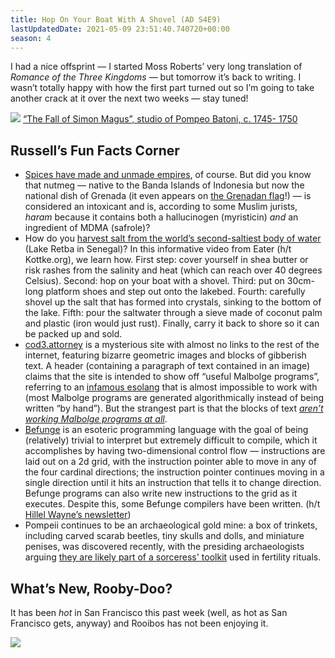 ```yaml
---
title: Hop On Your Boat With A Shovel (AD S4E9)
lastUpdatedDate: 2021-05-09 23:51:40.740720+00:00
season: 4
---
```


I had a nice offsprint — I started Moss Roberts’ very long translation of *Romance of the Three Kingdoms* — but tomorrow it’s back to writing. I wasn’t totally happy with how the first part turned out so I’m going to take another crack at it over the next two weeks — stay tuned!

 ![](https://buttondown-attachments.s3.amazonaws.com/images/a7ed5871-3ed9-4859-b9d5-7c89f2165799.jpg) 
[“The Fall of Simon Magus”, studio of Pompeo Batoni, c. 1745- 1750](https://www.clevelandart.org/art/1983.217)

## Russell’s Fun Facts Corner

* [Spices have made and unmade empires](https://www.nytimes.com/2019/11/27/t-magazine/spices.html), of course. But did you know that nutmeg — native to the Banda Islands of Indonesia but now the national dish of Grenada (it even appears on [the Grenadan flag](https://en.wikipedia.org/wiki/Grenada#/media/File:Flag_of_Grenada.svg)!) — is considered an intoxicant and is, according to some Muslim jurists, *haram* because it contains both a hallucinogen (myristicin) *and* an ingredient of MDMA (safrole)?
* How do you [harvest salt from the world’s second-saltiest body of water](https://kottke.org/21/02/harvesting-salt-from-a-very-salty-lake) (Lake Retba in Senegal)? In this informative video from Eater (h/t Kottke.org), we learn how. First step: cover yourself in shea butter or risk rashes from the salinity and heat (which can reach over 40 degrees Celsius). Second: hop on your boat with a shovel. Third: put on 30cm-long platform shoes and step out onto the lakebed. Fourth: carefully shovel up the salt that has formed into crystals, sinking to the bottom of the lake. Fifth: pour the saltwater through a sieve made of coconut palm and plastic (iron would just rust). Finally, carry it back to shore so it can be packed up and sold.
* [cod3.attorney](http://c0d3.attorney) is a mysterious site with almost no links to the rest of the internet, featuring bizarre geometric images and blocks of gibberish text. A header (containing a paragraph of text contained in an image) claims that the site is intended to show off “useful Malbolge programs”, referring to an [infamous esolang](https://en.wikipedia.org/wiki/Malbolge) that is almost impossible to work with (most Malbolge programs are generated algorithmically instead of being written “by hand”). But the strangest part is that the blocks of text [*aren’t working Malbolge programs at all*](https://esoteric.codes/blog/a-malbolge-mystery-c0d3-attorney).
* [Befunge](https://esolangs.org/wiki/Befunge) is an esoteric programming language with the goal of being (relatively) trivial to interpret but extremely difficult to compile, which it accomplishes by having two-dimensional control flow — instructions are laid out on a 2d grid, with the instruction pointer able to move in any of the four cardinal directions; the instruction pointer continues moving in a single direction until it hits an instruction that tells it to change direction. Befunge programs can also write new instructions to the grid as it executes. Despite this, some Befunge compilers have been written. (h/t [Hillel Wayne’s newsletter](https://buttondown.email/hillelwayne/archive/esolangs))
* Pompeii continues to be an archaeological gold mine: a box of trinkets, including carved scarab beetles, tiny skulls and dolls, and miniature penises, was discovered recently, with the presiding archaeologists arguing [they are likely part of a sorceress' toolkit](https://www.smithsonianmag.com/smart-news/sorceresss-kit-was-discovered-ashes-pompeii-180972907/) used in fertility rituals.

## What’s New, Rooby-Doo?

It has been _hot_ in San Francisco this past week (well, as hot as San Francisco gets, anyway) and Rooibos has not been enjoying it.

 ![](https://buttondown-attachments.s3.amazonaws.com/images/a5edf246-e66b-406b-899f-322d2be2d55b.jpg)